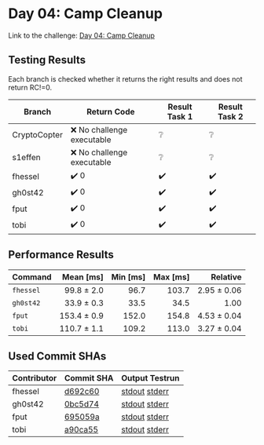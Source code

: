 # Day 04: Camp Cleanup

Link to the challenge: [Day 04: Camp Cleanup](https://adventofcode.com/2022/day/4)

## Testing Results

Each branch is checked whether it returns the right results and does not return RC!=0.

| Branch | Return Code | Result Task 1 | Result Task 2 |
| ------ | ----------- | ------------- | ------------- |
| CryptoCopter | ❌ No challenge executable | ❔ | ❔ |
| s1effen | ❌ No challenge executable | ❔ | ❔ |
| fhessel | ✔️ 0 | ✔️ | ✔️ |
| gh0st42 | ✔️ 0 | ✔️ | ✔️ |
| fput | ✔️ 0 | ✔️ | ✔️ |
| tobi | ✔️ 0 | ✔️ | ✔️ |

## Performance Results

| Command | Mean [ms] | Min [ms] | Max [ms] | Relative |
|:---|---:|---:|---:|---:|
| `fhessel` | 99.8 ± 2.0 | 96.7 | 103.7 | 2.95 ± 0.06 |
| `gh0st42` | 33.9 ± 0.3 | 33.5 | 34.5 | 1.00 |
| `fput` | 153.4 ± 0.9 | 152.0 | 154.8 | 4.53 ± 0.04 |
| `tobi` | 110.7 ± 1.1 | 109.2 | 113.0 | 3.27 ± 0.04 |


## Used Commit SHAs

| Contributor | Commit SHA | Output Testrun |
| ----------- | ---------- | -------------- |
| fhessel | [d692c60](https://github.com/LOEWE-emergenCITY/AdventOfCode2022/tree/d692c60f895c7bfc50b7249e2df2a2980d5d40ce/04) | [stdout](04/fhessel.txt) [stderr](04/fhessel-stderr.txt) |
| gh0st42 | [0bc5d74](https://github.com/LOEWE-emergenCITY/AdventOfCode2022/tree/0bc5d74a92ce54ea218f535562b9fd37cc400780/04) | [stdout](04/gh0st42.txt) [stderr](04/gh0st42-stderr.txt) |
| fput | [695059a](https://github.com/LOEWE-emergenCITY/AdventOfCode2022/tree/695059a7be28912635a7c9c0c2cb67046c7bb3d4/04) | [stdout](04/fput.txt) [stderr](04/fput-stderr.txt) |
| tobi | [a90ca55](https://github.com/LOEWE-emergenCITY/AdventOfCode2022/tree/a90ca5506a8d4ce0934ee3b2d532e93c2c3d53d3/04) | [stdout](04/tobi.txt) [stderr](04/tobi-stderr.txt) |


